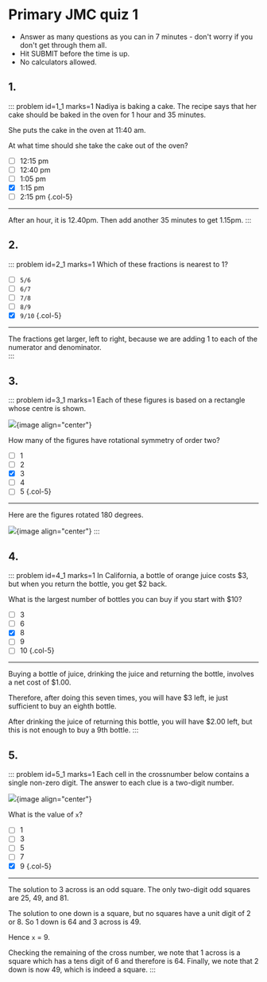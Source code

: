 # Primary JMC quiz 1

* Answer as many questions as you can in 7 minutes - don't worry if you don't get through them all. 
* Hit SUBMIT before the time is up.  
* No calculators allowed.


## 1.	
::: problem id=1_1 marks=1
Nadiya is baking a cake.  The recipe says that her cake should be baked in the oven for 1 hour and 35 minutes.  

She puts the cake in the oven at 11:40 am.  

At what time should she take the cake out of the oven? 

* [ ] 12:15 pm
* [ ] 12:40 pm
* [ ] 1:05 pm
* [x] 1:15 pm
* [ ] 2:15 pm
{.col-5}

---

After an hour, it is 12.40pm. Then add another 35 minutes to get 1.15pm.
:::


## 2.
::: problem id=2_1 marks=1
Which of these fractions is nearest to 1?

* [ ] `5/6`
* [ ] `6/7`
* [ ] `7/8`
* [ ] `8/9`
* [x] `9/10`
{.col-5}

---

The fractions get larger, left to right, because we are adding 1 to each of the numerator and denominator.  
:::


## 3.
::: problem id=3_1 marks=1
Each of these figures is based on a rectangle whose centre is shown.  

![](/resources/primary-jmc-4/3-rectangles.png){image align="center"} 

How many of the figures have rotational symmetry of order two?

* [ ] 1
* [ ] 2
* [x] 3
* [ ] 4
* [ ] 5
{.col-5}

---

Here are the figures rotated 180 degrees.

![](/resources/primary-jmc-4/3-rectangles-answer.png){image align="center"} 
:::


## 4.
::: problem id=4_1 marks=1
In California, a bottle of orange juice costs $3, but when you return the bottle, you get $2 back.  

What is the largest number of bottles you can buy if you start with $10?  

* [ ] 3
* [ ] 6
* [x] 8
* [ ] 9
* [ ] 10
{.col-5}

---

Buying a bottle of juice, drinking the juice and returning the bottle, involves a net cost of $1.00.  

Therefore, after doing this seven times, you will have $3 left, ie just sufficient to buy an eighth bottle.  

After drinking the juice of returning this bottle, you will have $2.00 left, but this is not enough to buy a 9th bottle.
:::


## 5.
::: problem id=5_1 marks=1
Each cell in the crossnumber below contains a single non-zero digit. The answer to each clue is a two-digit number.  

![](/resources/primary-jmc-4/5-crossnumber.png){image align="center"} 

What is the value of `x`?

* [ ] 1
* [ ] 3
* [ ] 5
* [ ] 7
* [x] 9
{.col-5}

---

The solution to 3 across is an odd square.  The only two-digit odd squares are 25, 49, and 81.  

The solution to one down is a square, but no squares have a unit digit of 2 or 8. So 1 down is 64 and 3 across is 49.  

Hence `x` = 9.  

Checking the remaining of the cross number, we note that 1 across is a square which has a tens digit of 6 and therefore is 64.  Finally, we note that 2 down is now 49, which is indeed a square.
:::